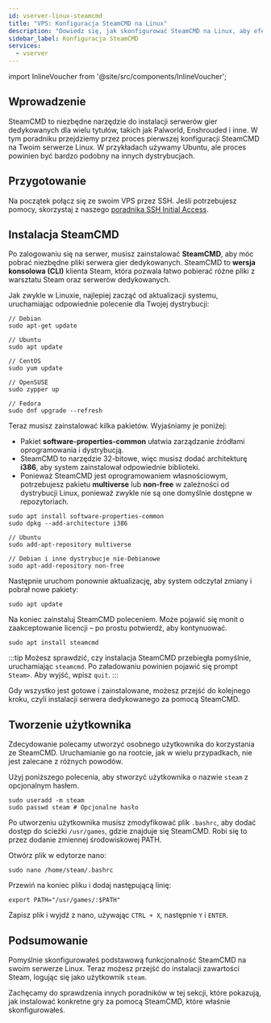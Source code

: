 ```yaml
---
id: vserver-linux-steamcmd
title: "VPS: Konfiguracja SteamCMD na Linux"
description: "Dowiedz się, jak skonfigurować SteamCMD na Linux, aby efektywnie instalować serwery gier dedykowanych i zoptymalizować zarządzanie serwerem → Sprawdź teraz"
sidebar_label: Konfiguracja SteamCMD
services:
  - vserver
---
```


import InlineVoucher from '@site/src/components/InlineVoucher';

## Wprowadzenie
SteamCMD to niezbędne narzędzie do instalacji serwerów gier dedykowanych dla wielu tytułów, takich jak Palworld, Enshrouded i inne. W tym poradniku przejdziemy przez proces pierwszej konfiguracji SteamCMD na Twoim serwerze Linux. W przykładach używamy Ubuntu, ale proces powinien być bardzo podobny na innych dystrybucjach.

<InlineVoucher />

## Przygotowanie

Na początek połącz się ze swoim VPS przez SSH. Jeśli potrzebujesz pomocy, skorzystaj z naszego [poradnika SSH Initial Access](vserver-linux-ssh.md).

## Instalacja SteamCMD

Po zalogowaniu się na serwer, musisz zainstalować **SteamCMD**, aby móc pobrać niezbędne pliki serwera gier dedykowanych. SteamCMD to **wersja konsolowa (CLI)** klienta Steam, która pozwala łatwo pobierać różne pliki z warsztatu Steam oraz serwerów dedykowanych.

Jak zwykle w Linuxie, najlepiej zacząć od aktualizacji systemu, uruchamiając odpowiednie polecenie dla Twojej dystrybucji:
```
// Debian
sudo apt-get update

// Ubuntu
sudo apt update

// CentOS
sudo yum update

// OpenSUSE
sudo zypper up

// Fedora
sudo dnf upgrade --refresh
```

Teraz musisz zainstalować kilka pakietów. Wyjaśniamy je poniżej:

- Pakiet **software-properties-common** ułatwia zarządzanie źródłami oprogramowania i dystrybucją.
- SteamCMD to narzędzie 32-bitowe, więc musisz dodać architekturę **i386**, aby system zainstalował odpowiednie biblioteki.
- Ponieważ SteamCMD jest oprogramowaniem własnościowym, potrzebujesz pakietu **multiverse** lub **non-free** w zależności od dystrybucji Linux, ponieważ zwykle nie są one domyślnie dostępne w repozytoriach.

```
sudo apt install software-properties-common
sudo dpkg --add-architecture i386

// Ubuntu
sudo add-apt-repository multiverse

// Debian i inne dystrybucje nie-Debianowe
sudo apt-add-repository non-free
```

Następnie uruchom ponownie aktualizację, aby system odczytał zmiany i pobrał nowe pakiety:
```
sudo apt update
```

Na koniec zainstaluj SteamCMD poleceniem. Może pojawić się monit o zaakceptowanie licencji – po prostu potwierdź, aby kontynuować.
```
sudo apt install steamcmd
```

:::tip
Możesz sprawdzić, czy instalacja SteamCMD przebiegła pomyślnie, uruchamiając `steamcmd`. Po załadowaniu powinien pojawić się prompt `Steam>`. Aby wyjść, wpisz `quit`.
:::

Gdy wszystko jest gotowe i zainstalowane, możesz przejść do kolejnego kroku, czyli instalacji serwera dedykowanego za pomocą SteamCMD.

## Tworzenie użytkownika

Zdecydowanie polecamy utworzyć osobnego użytkownika do korzystania ze SteamCMD. Uruchamianie go na rootcie, jak w wielu przypadkach, nie jest zalecane z różnych powodów.

Użyj poniższego polecenia, aby stworzyć użytkownika o nazwie `steam` z opcjonalnym hasłem.

```
sudo useradd -m steam
sudo passwd steam # Opcjonalne hasło
```

Po utworzeniu użytkownika musisz zmodyfikować plik `.bashrc`, aby dodać dostęp do ścieżki `/usr/games`, gdzie znajduje się SteamCMD. Robi się to przez dodanie zmiennej środowiskowej PATH.

Otwórz plik w edytorze nano:
```
sudo nano /home/steam/.bashrc
```

Przewiń na koniec pliku i dodaj następującą linię:
```
export PATH="/usr/games/:$PATH"
```

Zapisz plik i wyjdź z nano, używając `CTRL + X`, następnie `Y` i `ENTER`.

## Podsumowanie

Pomyślnie skonfigurowałeś podstawową funkcjonalność SteamCMD na swoim serwerze Linux. Teraz możesz przejść do instalacji zawartości Steam, logując się jako użytkownik `steam`.

Zachęcamy do sprawdzenia innych poradników w tej sekcji, które pokazują, jak instalować konkretne gry za pomocą SteamCMD, które właśnie skonfigurowałeś.

<InlineVoucher />